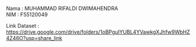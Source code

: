 Nama	: MUHAMMAD RIFALDI DWIMAHENDRA  
NIM	: F55120049  
  
Link Dataset	: https://drive.google.com/drive/folders/1oBPguIYUBL4YVawkgXJhfw9WbHZ4Z46O?usp=share_link